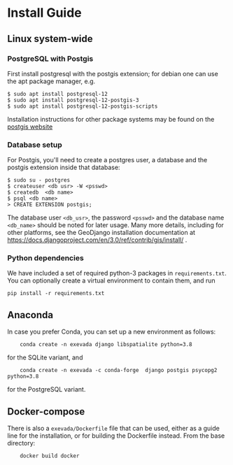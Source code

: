 # Install Guide

## Linux system-wide
### PostgreSQL with Postgis
First install postgresql with the postgis extension; for debian one can use the apt package manager, e.g.
```shell
$ sudo apt install postgresql-12
$ sudo apt install postgresql-12-postgis-3 
$ sudo apt install postgresql-12-postgis-scripts
```
Installation instructions for other package systems may be found on the [postgis website](https://postgis.net/install/)


### Database setup
For Postgis, you'll need to create a postgres user, a database and the postgis extension inside that database:
```shell
$ sudo su - postgres
$ createuser <db usr> -W <psswd>
$ createdb  <db name>
$ psql <db name>
> CREATE EXTENSION postgis;
```
The database user `<db_usr>`, the password `<psswd>` and the database name `<db_name>` should be noted for later usage.
Many more details, including for other platforms, see the GeoDjango
installation documentation at
https://docs.djangoproject.com/en/3.0/ref/contrib/gis/install/ .



### Python dependencies
We have included a set of required python-3 packages in `requirements.txt`. You can optionally create a virtual environment to contain them, and run
```shell
pip install -r requirements.txt
```


## Anaconda
In case you prefer Conda, you can set up a new environment as follows:

        conda create -n exevada django libspatialite python=3.8

for the SQLite variant, and

        conda create -n exevada -c conda-forge  django postgis psycopg2 python=3.8

for the PostgreSQL variant.


## Docker-compose
There is also a `exevada/Dockerfile` file that can be used, either as a
guide line for the installation, or for building the Dockerfile
instead. From the base directory:

        docker build docker
